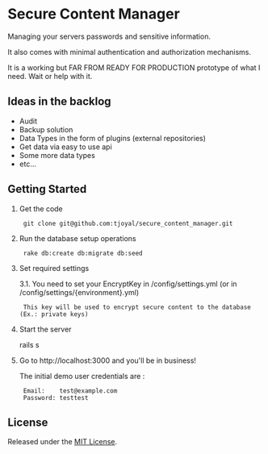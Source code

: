 # Secure Content Manager

Managing your servers passwords and sensitive information.

It also comes with minimal authentication and authorization mechanisms.

It is a working but FAR FROM READY FOR PRODUCTION prototype of what I need. Wait or help with it.

## Ideas in the backlog

- Audit
- Backup solution
- Data Types in the form of plugins (external repositories)
- Get data via easy to use api
- Some more data types
- etc...

## Getting Started

1. Get the code

        git clone git@github.com:tjoyal/secure_content_manager.git

2. Run the database setup operations

        rake db:create db:migrate db:seed

3. Set required settings

    3.1. You need to set your EncryptKey in /config/settings.yml (or in /config/settings/{environment}.yml)

        This key will be used to encrypt secure content to the database (Ex.: private keys)

4. Start the server

    rails s

5. Go to http://localhost:3000 and you'll be in business!

    The initial demo user credentials are :

        Email:    test@example.com
        Password: testtest

## License

Released under the [MIT License](http://www.opensource.org/licenses/MIT).